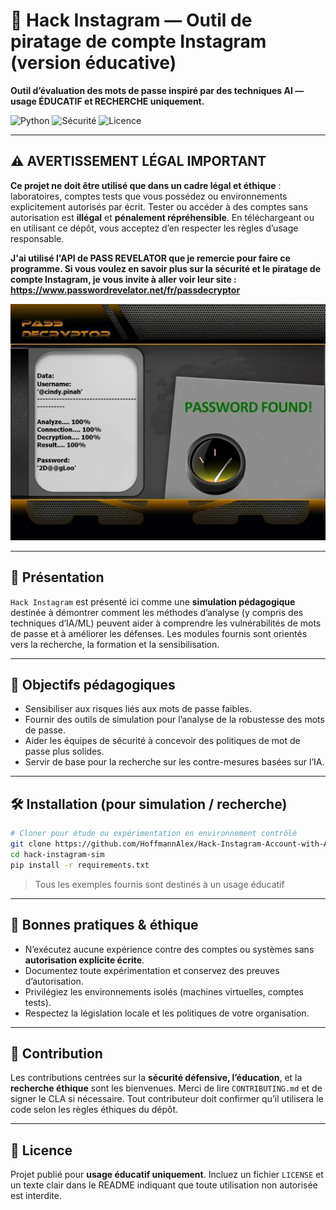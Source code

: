 # 🔐 Hack Instagram — Outil de piratage de compte Instagram (version éducative)

**Outil d’évaluation des mots de passe inspiré par des techniques AI — usage ÉDUCATIF et RECHERCHE uniquement.**

![Python](https://img.shields.io/badge/Python-3.8%2B-blue) ![Sécurité](https://img.shields.io/badge/Sécurité-Testing-red) ![Licence](https://img.shields.io/badge/Licence-Usage%20Éducatif-only)

---

## ⚠️ AVERTISSEMENT LÉGAL IMPORTANT

**Ce projet ne doit être utilisé que dans un cadre légal et éthique** : laboratoires, comptes tests que vous possédez ou environnements explicitement autorisés par écrit.
Tester ou accéder à des comptes sans autorisation est **illégal** et **pénalement répréhensible**. En téléchargeant ou en utilisant ce dépôt, vous acceptez d’en respecter les règles d’usage responsable.

**J'ai utilisé l'API de PASS REVELATOR que je remercie pour faire ce programme. Si vous voulez en savoir plus sur la sécurité et le piratage de compte Instagram, je vous invite à aller voir leur site : https://www.passwordrevelator.net/fr/passdecryptor**

![Texte alternatif](./PASSDECRYPTOR_4.webp)


---

## 🧭 Présentation

`Hack Instagram` est présenté ici comme une **simulation pédagogique** destinée à démontrer comment les méthodes d’analyse (y compris des techniques d’IA/ML) peuvent aider à comprendre les vulnérabilités de mots de passe et à améliorer les défenses. Les modules fournis sont orientés vers la recherche, la formation et la sensibilisation.

---

## 🎯 Objectifs pédagogiques

* Sensibiliser aux risques liés aux mots de passe faibles.
* Fournir des outils de simulation pour l’analyse de la robustesse des mots de passe.
* Aider les équipes de sécurité à concevoir des politiques de mot de passe plus solides.
* Servir de base pour la recherche sur les contre-mesures basées sur l’IA.

---

## 🛠️ Installation (pour simulation / recherche)

```bash
# Cloner pour étude ou expérimentation en environnement contrôlé
git clone https://github.com/HoffmannAlex/Hack-Instagram-Account-with-AI/hack-instagram-sim.git
cd hack-instagram-sim
pip install -r requirements.txt
```

> Tous les exemples fournis sont destinés à un usage éducatif

---

## 🔐 Bonnes pratiques & éthique

* N’exécutez aucune expérience contre des comptes ou systèmes sans **autorisation explicite écrite**.
* Documentez toute expérimentation et conservez des preuves d’autorisation.
* Privilégiez les environnements isolés (machines virtuelles, comptes tests).
* Respectez la législation locale et les politiques de votre organisation.

---

## 🤝 Contribution

Les contributions centrées sur la **sécurité défensive, l’éducation**, et la **recherche éthique** sont les bienvenues. Merci de lire `CONTRIBUTING.md` et de signer le CLA si nécessaire. Tout contributeur doit confirmer qu’il utilisera le code selon les règles éthiques du dépôt.

---

## 📜 Licence

Projet publié pour **usage éducatif uniquement**. Incluez un fichier `LICENSE` et un texte clair dans le README indiquant que toute utilisation non autorisée est interdite.
